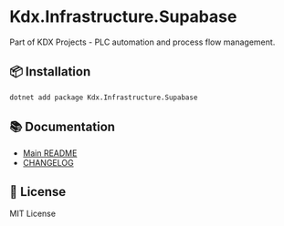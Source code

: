 # Kdx.Infrastructure.Supabase

Part of KDX Projects - PLC automation and process flow management.

## 📦 Installation

```bash
dotnet add package Kdx.Infrastructure.Supabase
```

## 📚 Documentation

- [Main README](https://github.com/KANAMORI-SYSTEM-Inc/KdxProjects/blob/master/README.md)
- [CHANGELOG](https://github.com/KANAMORI-SYSTEM-Inc/KdxProjects/blob/master/CHANGELOG.md)

## 📄 License

MIT License
